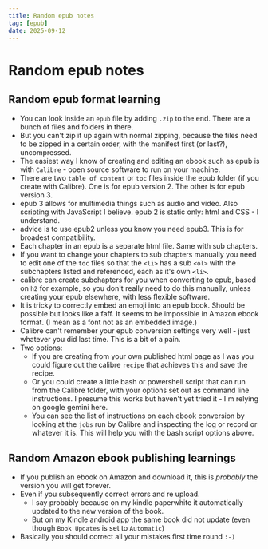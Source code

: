 ```yaml
---
title: Random epub notes
tag: [epub]
date: 2025-09-12
---
```

# Random epub notes

## Random epub format learning

- You can look inside an `epub` file by adding `.zip` to the end. There are a bunch of files and folders in there.
- But you can't zip it up again with normal zipping, because the files need to be zipped in a certain order, with the manifest first (or last?), uncompressed. 
- The easiest way I know of creating and editing an ebook such as epub is with `Calibre` - open source software to run on your machine.
- There are two `table of content` or `toc` files inside the epub folder (if you create with Calibre). One is for epub version 2. The other is for epub version 3.
- epub 3 allows for multimedia things such as audio and video. Also scripting with JavaScript I believe. epub 2 is static only: html and CSS - I understand. 
- advice is to use epub2 unless you know you need epub3. This is for broadest compatibility. 
- Each chapter in an epub is a separate html file. Same with sub chapters.
- If you want to change your chapters to sub chapters manually you need to edit one of the `toc` files so that the `<li>` has a sub `<ol>` with the subchapters listed and referenced, each as it's own `<li>`. 
- calibre can create subchapters for you when converting to epub, based on `h2` for example, so you don't really need to do this manually, unless creating your epub elsewhere, with less flexible software.
- It is tricky to correctly embed an emoji into an epub book. Should be possible but looks like a faff. It seems to be impossible in Amazon ebook format. (I mean as a font not as an embedded image.)
- Calibre can't remember your epub conversion settings very well - just whatever you did last time. This is a bit of a pain.
- Two options: 
  - If you are creating from your own published html page as I was you could figure out the calibre `recipe` that achieves this and save the recipe.
  - Or you could create a little bash or powershell script that can run from the Calibre folder, with your options set out as command line instructions. I presume this works but haven't yet tried it - I'm relying on google gemini here. 
  - You can see the list of instructions on each ebook conversion by looking at the `jobs` run by Calibre and inspecting the log or record or whatever it is. This will help you with the bash script options above. 

## Random Amazon ebook publishing learnings

- If you publish an ebook on Amazon and download it, this is _probably_ the version you will get forever. 
- Even if you subsequently correct errors and re upload.
  - I say probably because on my kindle paperwhite it automatically updated to the new version of the book.
  - But on my Kindle android app the same book did not update (even though `Book Updates` is set to `Automatic`)
- Basically you should correct all your mistakes first time round `:-)`